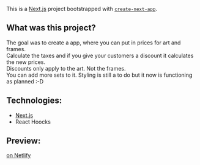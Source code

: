 This is a [Next.js](https://nextjs.org/) project bootstrapped with [`create-next-app`](https://github.com/vercel/next.js/tree/canary/packages/create-next-app).

## What was this project?

The goal was to create a app, where you can put in prices for art and frames.  
Calculate the taxes and if you give your customers a discount it calculates the new prices.  
Discounts only apply to the art. Not the frames.  
You can add more sets to it.
Styling is still a to do but it now is functioning as planned :-D  

## Technologies:
* [Next.js](https://nextjs.org/)
* React Hoocks

## Preview:
[on Netlify](https://ka-ed-price-calculator.netlify.app/)
